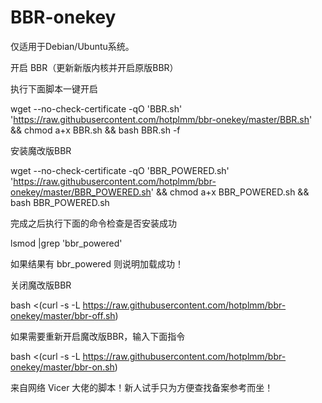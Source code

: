 # BBR-onekey
仅适用于Debian/Ubuntu系统。

开启 BBR（更新新版内核并开启原版BBR）

执行下面脚本一键开启

wget --no-check-certificate -qO 'BBR.sh' 'https://raw.githubusercontent.com/hotplmm/bbr-onekey/master/BBR.sh' && chmod a+x BBR.sh && bash BBR.sh -f

安装魔改版BBR

wget --no-check-certificate -qO 'BBR_POWERED.sh' 'https://raw.githubusercontent.com/hotplmm/bbr-onekey/master/BBR_POWERED.sh' && chmod a+x BBR_POWERED.sh && bash BBR_POWERED.sh

完成之后执行下面的命令检查是否安装成功

lsmod |grep 'bbr_powered'

如果结果有 bbr_powered 则说明加载成功！

关闭魔改版BBR

bash <(curl -s -L https://raw.githubusercontent.com/hotplmm/bbr-onekey/master/bbr-off.sh)

如果需要重新开启魔改版BBR，输入下面指令

bash <(curl -s -L https://raw.githubusercontent.com/hotplmm/bbr-onekey/master/bbr-on.sh)

来自网络 Vicer 大佬的脚本！新人试手只为方便查找备案参考而坐！
